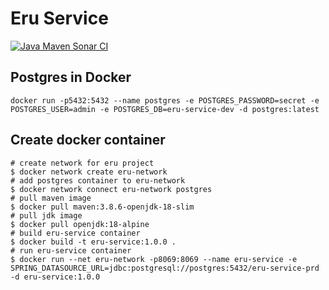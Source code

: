 # Eru Service

[![Java Maven Sonar CI](https://github.com/onurbcd/eruservice/actions/workflows/build.yml/badge.svg?branch=main)](https://github.com/onurbcd/eruservice/actions/workflows/build.yml)

## Postgres in Docker

```
docker run -p5432:5432 --name postgres -e POSTGRES_PASSWORD=secret -e POSTGRES_USER=admin -e POSTGRES_DB=eru-service-dev -d postgres:latest
```

## Create docker container

```shell
# create network for eru project
$ docker network create eru-network
# add postgres container to eru-network
$ docker network connect eru-network postgres
# pull maven image
$ docker pull maven:3.8.6-openjdk-18-slim
# pull jdk image
$ docker pull openjdk:18-alpine
# build eru-service container
$ docker build -t eru-service:1.0.0 .
# run eru-service container
$ docker run --net eru-network -p8069:8069 --name eru-service -e SPRING_DATASOURCE_URL=jdbc:postgresql://postgres:5432/eru-service-prd -d eru-service:1.0.0
```
